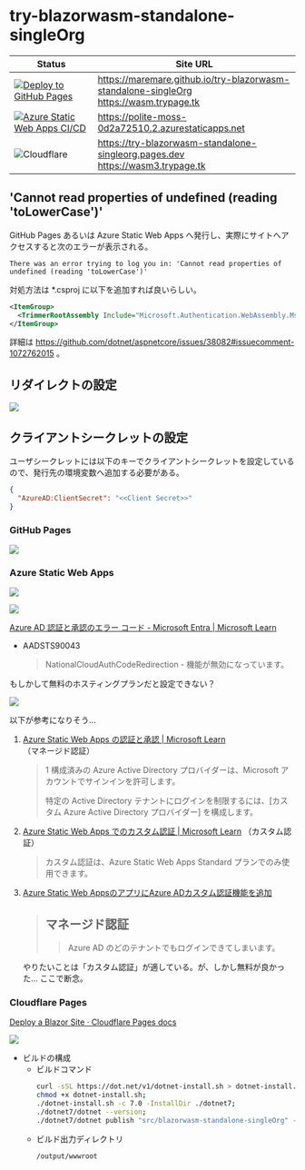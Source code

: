 # try-blazorwasm-standalone-singleOrg

| Status | Site URL |
|--|--|
| [![Deploy to GitHub Pages](https://github.com/MareMare/try-blazorwasm-standalone-singleOrg/actions/workflows/cd-ghpages.yml/badge.svg?branch=main)](https://github.com/MareMare/try-blazorwasm-standalone-singleOrg/actions/workflows/cd-ghpages.yml) | https://maremare.github.io/try-blazorwasm-standalone-singleOrg <br> https://wasm.trypage.tk |
| [![Azure Static Web Apps CI/CD](https://github.com/MareMare/try-blazorwasm-standalone-singleOrg/actions/workflows/azure-static-web-apps-polite-moss-0d2a72510.yml/badge.svg?branch=main)](https://github.com/MareMare/try-blazorwasm-standalone-singleOrg/actions/workflows/azure-static-web-apps-polite-moss-0d2a72510.yml) | https://polite-moss-0d2a72510.2.azurestaticapps.net |
| ![Cloudflare](https://img.shields.io/badge/Cloudflare-F38020?style=for-the-badge&logo=Cloudflare&logoColor=white) | https://try-blazorwasm-standalone-singleorg.pages.dev <br> https://wasm3.trypage.tk |

## 'Cannot read properties of undefined (reading 'toLowerCase')'

GitHub Pages あるいは Azure Static Web Apps へ発行し、実際にサイトへアクセスすると次のエラーが表示される。
```
There was an error trying to log you in: 'Cannot read properties of undefined (reading 'toLowerCase')'
```

対処方法は *.csproj に以下を追加すれば良いらしい。
```xml
<ItemGroup>
  <TrimmerRootAssembly Include="Microsoft.Authentication.WebAssembly.Msal" />
</ItemGroup>
```

詳細は https://github.com/dotnet/aspnetcore/issues/38082#issuecomment-1072762015 。

## リダイレクトの設定
![](assets/AAD-redirect-setting.png)

## クライアントシークレットの設定
ユーザシークレットには以下のキーでクライアントシークレットを設定しているので、発行先の環境変数へ追加する必要がある。
```json
{
  "AzureAD:ClientSecret": "<<Client Secret>>"
}
```
### GitHub Pages
![](assets/gh-pages-environment-secrets.png)

### Azure Static Web Apps
![](assets/static-web-app-configuration.png)

![](assets/AADSTS900043.png)

[Azure AD 認証と承認のエラー コード \- Microsoft Entra \| Microsoft Learn](https://learn.microsoft.com/ja-jp/azure/active-directory/develop/reference-aadsts-error-codes)

* AADSTS90043	
    > NationalCloudAuthCodeRedirection - 機能が無効になっています。


もしかして無料のホスティングプランだと設定できない？

![](assets/static-web-app-404.png)

以下が参考になりそう…

1. [Azure Static Web Apps の認証と承認 \| Microsoft Learn](https://learn.microsoft.com/ja-jp/azure/static-web-apps/authentication-authorization?tabs=invitations) （マネージド認証）
    > 1 構成済みの Azure Active Directory プロバイダーは、Microsoft アカウントでサインインを許可します。
    > 
    > 特定の Active Directory テナントにログインを制限するには、[カスタム Azure Active Directory プロバイダー] を構成します。
2. [Azure Static Web Apps でのカスタム認証 \| Microsoft Learn](https://learn.microsoft.com/ja-jp/azure/static-web-apps/authentication-custom?tabs=aad) （カスタム認証）
    > カスタム認証は、Azure Static Web Apps Standard プランでのみ使用できます。
3. [Azure Static Web AppsのアプリにAzure ADカスタム認証機能を追加](https://itc-engineering-blog.netlify.app/blogs/azure-static-web-apps-auth)
    > ## マネージド認証
    > > Azure AD のどのテナントでもログインできてしまいます。
    
    やりたいことは「カスタム認証」が適している。が、しかし無料が良かった…
    ここで断念。

### Cloudflare Pages
[Deploy a Blazor Site · Cloudflare Pages docs](https://developers.cloudflare.com/pages/framework-guides/deploy-a-blazor-site/#creating-the-build-script)

![](assets/cloudflare-pages-config.png)

* ビルドの構成
  * ビルドコマンド
    ```sh
    curl -sSL https://dot.net/v1/dotnet-install.sh > dotnet-install.sh;
    chmod +x dotnet-install.sh;
    ./dotnet-install.sh -c 7.0 -InstallDir ./dotnet7;
    ./dotnet7/dotnet --version;
    ./dotnet7/dotnet publish "src/blazorwasm-standalone-singleOrg" -c Release -o output;
    ```
  * ビルド出力ディレクトリ
    ```sh
    /output/wwwroot
    ```

